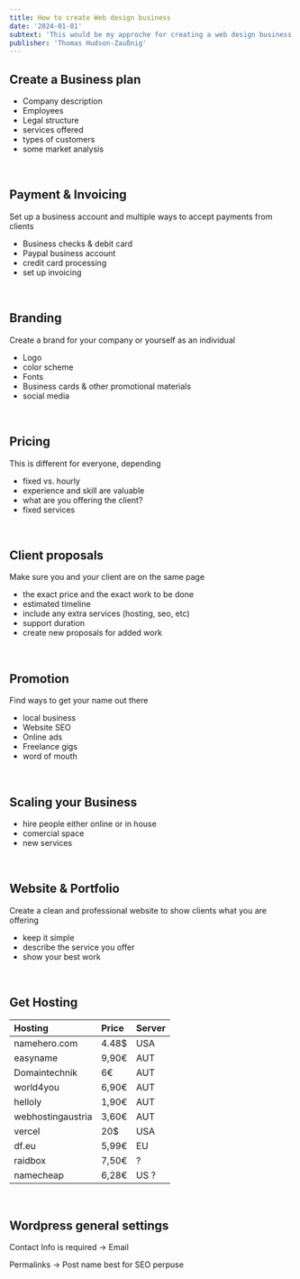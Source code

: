 ```yaml
---
title: How to create Web design business
date: '2024-01-01'
subtext: 'This would be my approche for creating a web design business'
publisher: 'Thomas Hudson-Zaußnig'
---
```


## Create a Business plan
* Company description
* Employees
* Legal structure
* services offered
* types of customers
* some market analysis

<br>

## Payment & Invoicing
Set up a business account and multiple ways to accept payments from clients
* Business checks & debit card
* Paypal business account
* credit card processing
* set up invoicing

<br>

## Branding
Create a brand for your company or yourself as an individual
* Logo
* color scheme
* Fonts
* Business cards & other promotional materials
* social media

<br>

## Pricing
This is different for everyone, depending
* fixed vs. hourly
* experience and skill are valuable
* what are you offering the client?
* fixed services

<br>

## Client proposals
Make sure you and your client are on the same page
* the exact price and the exact work to be done
* estimated timeline
* include any extra services (hosting, seo, etc)
* support duration
* create new proposals for added work

<br>

## Promotion
Find ways to get your name out there
* local business
* Website SEO
* Online ads
* Freelance gigs
* word of mouth

<br>

## Scaling your Business
* hire people either online or in house
* comercial space
* new services

<br>

## Website & Portfolio
Create a clean and professional website to show clients what you are offering
* keep it simple
* describe the service you offer
* show your best work

<br>

## Get Hosting
| Hosting | Price | Server |
|:-------|:-------|:-------|
namehero.com | 4.48$ | USA
easyname | 9,90€ | AUT
Domaintechnik | 6€ | AUT
world4you | 6,90€ | AUT
helloly | 1,90€ | AUT
webhostingaustria | 3,60€ | AUT
vercel | 20$ | USA
df.eu | 5,99€ | EU
raidbox | 7,50€ | ?
namecheap | 6,28€ | US ?

<br>

## Wordpress general settings
Contact Info is required -> Email

Permalinks -> Post name best for SEO perpuse